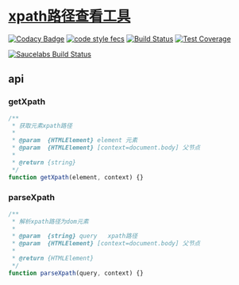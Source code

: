 # [xpath路径查看工具](//xuexb.github.io/xpath/index.html)

[![Codacy Badge](https://api.codacy.com/project/badge/Grade/1d59cec10d1b4cada49b434a509f2a0d)](https://www.codacy.com/app/xuexb/xpath?utm_source=github.com&utm_medium=referral&utm_content=xuexb/xpath&utm_campaign=badger)
[![code style fecs](https://img.shields.io/badge/code%20style-fecs-brightgreen.svg)](https://github.com/ecomfe/fecs)
[![Build Status](https://img.shields.io/travis/xuexb/xpath/master.svg)](https://travis-ci.org/xuexb/xpath)
[![Test Coverage](https://img.shields.io/coveralls/xuexb/xpath/master.svg)](https://coveralls.io/r/xuexb/xpath?branch=master)

[![Saucelabs Build Status](https://saucelabs.com/browser-matrix/apijs.svg)](https://saucelabs.com/beta/builds/6668736dc1464329a8913d33385318c5)

## api

### getXpath
```js
/**
 * 获取元素xpath路径
 *
 * @param  {HTMLElement} element 元素
 * @param  {HTMLElement} [context=document.body] 父节点
 *
 * @return {string}
 */
function getXpath(element, context) {}
```


### parseXpath

```js
/**
 * 解析xpath路径为dom元素
 *
 * @param  {string} query   xpath路径
 * @param  {HTMLElement} [context=document.body] 父节点
 *
 * @return {HTMLElement}
 */
function parseXpath(query, context) {}
```